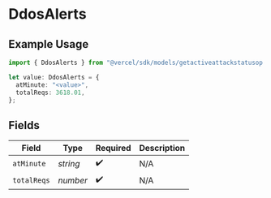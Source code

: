 # DdosAlerts

## Example Usage

```typescript
import { DdosAlerts } from "@vercel/sdk/models/getactiveattackstatusop.js";

let value: DdosAlerts = {
  atMinute: "<value>",
  totalReqs: 3618.01,
};
```

## Fields

| Field              | Type               | Required           | Description        |
| ------------------ | ------------------ | ------------------ | ------------------ |
| `atMinute`         | *string*           | :heavy_check_mark: | N/A                |
| `totalReqs`        | *number*           | :heavy_check_mark: | N/A                |